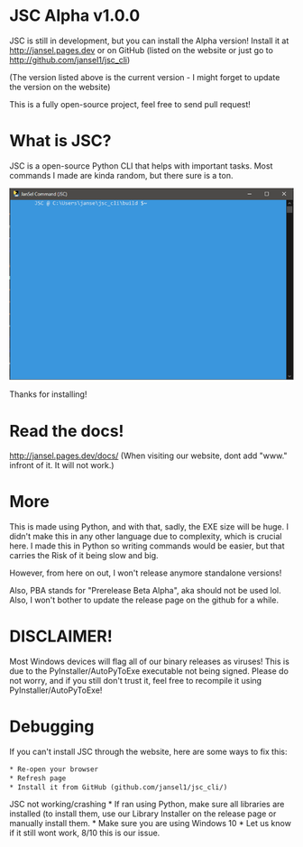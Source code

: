 
# JSC Alpha v1.0.0 
JSC is still in development, but you can install the Alpha version! Install it at http://jansel.pages.dev or on GitHub (listed on the website or just go to http://github.com/jansel1/jsc_cli)

(The version listed above is the current version - I might forget to update the version on the website)

This is a fully open-source project, feel free to send pull request!
# What is JSC?


JSC is a open-source Python CLI that helps with important tasks.
Most commands I made are kinda random, but there sure is a ton.

![A preview of the CLI (Taken on Alpha 1.0.0 Beta)](./etc/Other/img-preview-console-jsc.PNG)

Thanks for installing!

# Read the docs!
http://jansel.pages.dev/docs/
(When visiting our website, dont add "www." infront of it. It will not work.)

# More
This is made using Python, and with that, sadly, the EXE size will be huge.
I didn't make this in any other language due to complexity, which is crucial here. I made this in Python so writing commands would be easier, but that carries the Risk of it being slow and big. 

However, from here on out, I won't release anymore standalone versions!

Also, PBA stands for "Prerelease Beta Alpha", aka should not be used lol.
Also, I won't bother to update the release page on the github for a while.

# DISCLAIMER!
Most Windows devices will flag all of our binary releases as viruses! This is due to the PyInstaller/AutoPyToExe executable not being signed. Please do not worry, and if you still don't trust it, feel free to recompile it using PyInstaller/AutoPyToExe!


# Debugging

If you can't install JSC through the website, here are some ways to fix this:

    * Re-open your browser
    * Refresh page
    * Install it from GitHub (github.com/jansel1/jsc_cli/)

JSC not working/crashing
      * If ran using Python, make sure all libraries are installed (to install them, use our Library Installer on the release page or manually install them.
      * Make sure you are using Windows 10
      * Let us know if it still wont work, 8/10 this is our issue.
      
